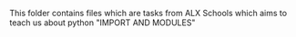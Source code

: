 This folder contains files which are tasks from ALX Schools which aims to teach us about python "IMPORT AND MODULES"
